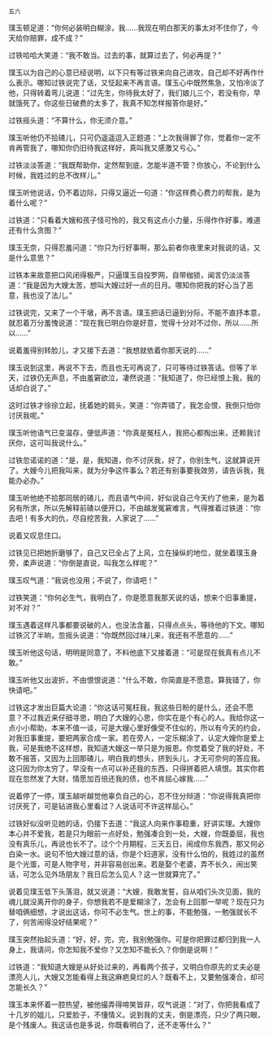     五六 

   璞玉顿足道：“你何必装明白糊涂，我……我现在明白那天的事太对不住你了，今天给你赔罪，成不成？”

   过铁哈哈大笑道：“我不敢当。过去的事，就算过去了，何必再提？”

   璞玉以为自己的心意已经说明，以下只有等过铁来向自己进攻，自己却不好再作什么表示。哪知过铁说完了话，又怔起来不再言语。璞玉心中既然焦急，又怕冷淡了他，只得转着弯儿说道：“过先生，你待我太好了，我们娘儿三个，若没有你，早就饿死了。你这些日破费的太多了，我真不知怎样报答你是好。”

   过铁摇头道：“不算什么，你无须介意。”

   璞玉听他仍不拾碴儿，只可仍遥遥逗入正题道：“上次我得罪了你，觉着你一定不肯再管我了，哪知你仍旧待我这样好，真叫我又感激又亏心。”

   过铁淡淡答道：“我既帮助你，定然帮到底，怎能半道不管？你放心，不论到什么时候，我姓过的总不改样儿。”

   璞玉听他说话，仍不着边际，只得又逼近一句道：“你这样费心费力的帮我，是为着什么呢？”

   过铁道：“只看着大嫂和孩子怪可怜的，我又有这点小力量，乐得作作好事，难道还有什么贪图？”

   璞玉无奈，只得忍羞问道：“你只为行好事啊，那么前者你夜里来对我说的话，又是什么意思？”

   过铁本来故意把口风闭得极严，只逼璞玉自投罗网，自带枷锁，闻言仍淡淡答道：“我是因为大嫂太苦，想叫大嫂过好一点的日月。哪知你把我的好心当了恶意，我也没了法儿。”

   过铁说完，又来了一个干墩，再不言语。璞玉把话已逼到分际，不能不直抒本意，就忍着万分羞愧说道：“现在我已明白你是好意，觉得十分对不过你，所以……所以……”

   说着羞得别转脸儿，才又接下去道：“我想就依着你那天说的……”

   璞玉说到这里，再说不下去，而且也无可再说了，只可等待过铁答话。但等了半天，过铁仍无声息，不由羞窘欲泣，凄然说道：“我知道了，你已经恨上我，我的话却白说了。”

   这时过铁才徐徐立起，抚着她的肩头，笑道：“你弄错了，我怎会恨，我倒只怕你讨厌我呢。”

   璞玉听他语气已变温存，便低声道：“你真是冤枉人，我把心都掏出来，还赖我讨厌你，这可叫我说什么。”

   过铁忽诺诺的道：“是，是，我知道，你不讨厌我，好了，你别生气，这就算说开了。大嫂今儿把我叫来，就为分争这件事么？若还有别事要我效劳，请告诉我，我能办必办。”

   璞玉听他绝不拾那同居的碴儿，而且语气中间，好似说自己今天约了他来，是为着另有所求，所以先解释前碴以便开口，不由越发冤窘难言，气得推着过铁道：“你去吧！有多大的仇，尽自挖苦我，人家说了……”

   说着又叹息住口。

   过铁见已把她折磨够了，自己又已全占了上风，立在操纵的地位，就坐着璞玉身旁，柔声说道：“你倒是直说，叫我怎么样呢？”

   璞玉叹气道：“我说也没用；不说了，你请吧！”

   过铁笑道：“你何必生气，我明白了，你是愿意我那天说的话，想来个旧事重提，对不对？”

   璞玉遇着这样凡事都要说破的人，也没法含蓄，只得点点头，等待他的下文。哪知过铁沉了半晌，忽摇头说道：“你既然回过味儿来，我还有不愿意的……”

   璞玉听他这句话，明明是同意了，不料他底下又接着道：“可是现在我真有点儿不敢。”

   璞玉听他又出波折，不由恨恨说道：“什么不敢，你简直是不愿意。算我错了，你快请吧。”

   过铁这才发出巨篇大论道：“你这话可冤枉我，我这些日盼的是什么，还会不愿意？不过我近来仔细寻思，明白了大嫂的心思，你实在是个有心的人。我给你这一点小小帮助，本来不值一谈，可是大嫂心里好像受不住似的，所以有今天的约会，对我旧事重提，要把两家合成一家。若在旁人，一定乐糊涂了，认定大嫂你是爱上我，可是我绝不这样想，我知道大嫂这一举只是为报恩。你觉着受了我的好处，不敢不报答，又因为上回那碴儿，明白我的想头，挤到头儿，才无可奈何的答应我。这只因为你太穷了，早没有一点可以补还我的东西，只得拼着把人填恨。其实你若现在忽然发了大财，情愿加百倍还我的债，也不肯屈心嫁我……”

   说着停了一停，璞玉越听越觉他辜负自己的心，忍不住分辩道：“你说得我真把你讨厌死了，可是钻进我心里看过？人说话可不许这样屈心。”

   过铁好似没听见她的话，仍接下去道：“我这人向来作事稳重，好讲实理。大嫂你本心并不爱我，若是只为眼前一点好处，勉强凑合到一处，大嫂，你既委屈，我也没有真乐儿，再说也长不了。过个个月期程，三天五日，闹成你东我西，那又何必白染一水。说句不怕大嫂过意的话，你是个妇道家，没有什么怕的，我姓过的虽然是个光蛋，可是人物字号，并非容易创出来。若是娶个老婆，弄不长久，闹出笑话，可怎么见外场朋友？我日后怎么见人？这一世就算完了。”

   说着见璞玉低下头落泪，就又说道：“大嫂，我敢发誓，自从咱们头次见面，我的魂儿就没离开你的身子，你想我若不是爱糊涂了，怎会有上回那一举呢？现在只为替咱俩细想，才说出这话，你可不必生气。世上的事，不能勉强，一勉强就长不了，何苦闹得没好结果呢？”

   璞玉突然抬起头道：“好，好，完，完，我别勉强你。可是你把罪过都归到我一人身上，我请问，你怎知我不爱你？又怎知不能长久？你倒是说啊！”

   过铁道：“我知道大嫂是从好处过来的，再看两个孩子，又明白你原先的丈夫必是漂亮人儿，大嫂又怎能看得上我这麻疤臭烂的人？既看不上，又要勉强凑合，却可怎能长久？”

   璞玉本来怀着一腔热望，被他撮弄得啼笑皆非，叹气说道：“对了，你把我看成了十几岁的姐儿，只爱脸子，不懂情义。说到我的丈夫，倒是漂亮，只少了两只眼，是个残废人。我这话也是多说，你既看明白了，还不走等什么？”

